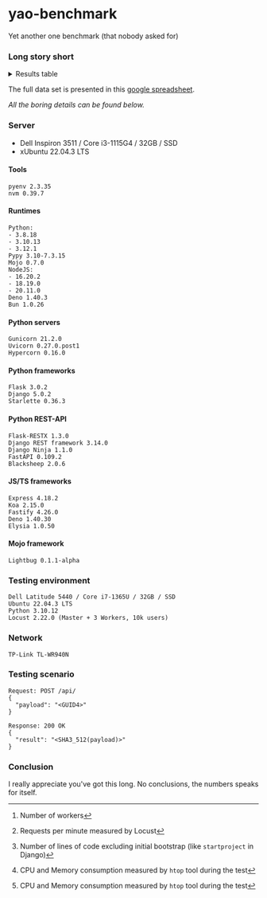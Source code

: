 # yao-benchmark
Yet another one benchmark (that nobody asked for)
### Long story short
<details>
<summary>Results table</summary>
Best result for each framework powered by 1 worker.

| Framework   | Runtime | Server   | W[^1] | RPM[^2] | L[^3] | CPU%[^4] | Mem%[^4] |
|-------------|---------|----------|-------|---------|-------|----------|----------|
| Flask-RESTX | py38    | Gunicorn | 1     | xxx     | xx    | 30        | 10      |
</details>

The full data set is presented in this [google spreadsheet](https://docs.google.com/spreadsheets/d/1Cojv3-i-Jp5OBe26qyfy-kO59fkgCiZMujKfK0i-G1U/edit?usp=sharing).

*All the boring details can be found below.*

[^1]: Number of workers

[^2]: Requests per minute measured by Locust

[^3]: Number of lines of code excluding initial bootstrap (like `startproject` in Django)

[^4]: CPU and Memory consumption measured by `htop` tool during the test

### Server
- Dell Inspiron 3511 / Core i3-1115G4 / 32GB / SSD
- xUbuntu 22.04.3 LTS
#### Tools
```
pyenv 2.3.35
nvm 0.39.7
```
#### Runtimes
```
Python:
- 3.8.18
- 3.10.13
- 3.12.1
Pypy 3.10-7.3.15
Mojo 0.7.0
NodeJS:
- 16.20.2
- 18.19.0
- 20.11.0
Deno 1.40.3
Bun 1.0.26
```
#### Python servers
```
Gunicorn 21.2.0
Uvicorn 0.27.0.post1
Hypercorn 0.16.0
```
#### Python frameworks
```
Flask 3.0.2
Django 5.0.2
Starlette 0.36.3
```
#### Python REST-API
```
Flask-RESTX 1.3.0
Django REST framework 3.14.0
Django Ninja 1.1.0
FastAPI 0.109.2
Blacksheep 2.0.6
```
#### JS/TS frameworks
```
Express 4.18.2
Koa 2.15.0
Fastify 4.26.0
Deno 1.40.30
Elysia 1.0.50
```
#### Mojo framework
```
Lightbug 0.1.1-alpha
```
### Testing environment
```
Dell Latitude 5440 / Core i7-1365U / 32GB / SSD
Ubuntu 22.04.3 LTS
Python 3.10.12
Locust 2.22.0 (Master + 3 Workers, 10k users)
```
### Network
```
TP-Link TL-WR940N
```
### Testing scenario
```
Request: POST /api/
{
  "payload": "<GUID4>"
}

Response: 200 OK
{
  "result": "<SHA3_512(payload)>"
}
```
### Conclusion
I really appreciate you've got this long. No conclusions, the numbers speaks for itself.
